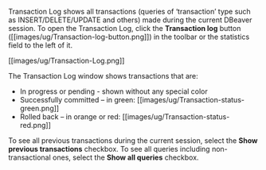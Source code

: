 Transaction Log shows all transactions (queries of ‘transaction’ type such as INSERT/DELETE/UPDATE and others) made during the current DBeaver session. To open the Transaction Log, click the **Transaction log** button ([[images/ug/Transaction-log-button.png]]) in the toolbar or the statistics field to the left of it.

[[images/ug/Transaction-Log.png]]

The Transaction Log window shows transactions that are:
* In progress or pending - shown without any special color
* Successfully committed – in green: [[images/ug/Transaction-status-green.png]]
* Rolled back – in orange or red: [[images/ug/Transaction-status-red.png]]

To see all previous transactions during the current session, select the **Show previous transactions** checkbox. To see all queries including non-transactional ones, select the **Show all queries** checkbox.
